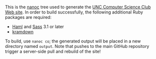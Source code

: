This is the [nanoc](http://nanoc.stoneship.org/) tree used to generate the [UNC Computer Science Club Web site](http://csclub.cs.unc.edu/).
In order to build successfully, the following additional Ruby packages are required:

* [Haml](http://haml-lang.com/) and [Sass](http://sass-lang.com/) 3.1 or later
* [kramdown](http://kramdown.rubyforge.org/)

To build, use `nanoc co`; the generated output will be placed in a new directory named `output`.
Note that pushes to the main GitHub repository trigger a server-side pull and rebuild of the site!
